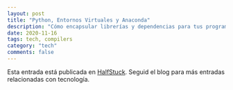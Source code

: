 ```yaml
---
layout: post
title: "Python, Entornos Virtuales y Anaconda"
description: "Cómo encapsular librerías y dependencias para tus programas."
date: 2020-11-16
tags: tech, compilers
category: "tech"
comments: false
---
```


Esta entrada está publicada en
[HalfStuck](https://halfstuck.com/2020/11/python-entornos-virtuales-anaconda/).
Seguid el blog para más entradas relacionadas con tecnología.
